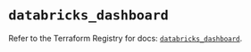 # `databricks_dashboard`

Refer to the Terraform Registry for docs: [`databricks_dashboard`](https://registry.terraform.io/providers/databricks/databricks/1.83.0/docs/resources/dashboard).
